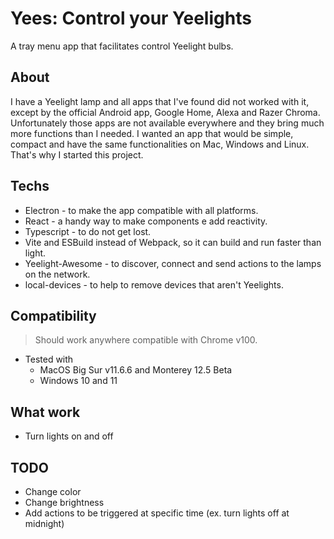 # Yees: Control your Yeelights

A tray menu app that facilitates control Yeelight bulbs.

## About

I have a Yeelight lamp and all apps that I've found did not worked with it, except by the official Android app, Google Home, Alexa and Razer Chroma. Unfortunately those apps are not available everywhere and they bring much more functions than I needed. I wanted an app that would be simple, compact and have the same functionalities on Mac, Windows and Linux. That's why I started this project.

## Techs

- Electron - to make the app compatible with all platforms.
- React - a handy way to make components e add reactivity.
- Typescript - to do not get lost.
- Vite and ESBuild instead of Webpack, so it can build and run faster than light.
- Yeelight-Awesome - to discover, connect and send actions to the lamps on the network.
- local-devices - to help to remove devices that aren't Yeelights.

## Compatibility

> Should work anywhere compatible with Chrome v100.

- Tested with 
  - MacOS Big Sur v11.6.6 and Monterey 12.5 Beta
  - Windows 10 and 11

## What work

- Turn lights on and off

## TODO

- Change color
- Change brightness
- Add actions to be triggered at specific time (ex. turn lights off at midnight)
